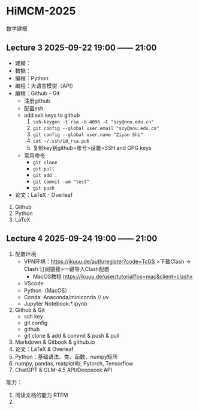 # HiMCM-2025

数学建模

## Lecture 3 2025-09-22 19:00 —— 21:00

- 建模：
- 数据：
- 编程：Python
- 编程：大语言模型（API）
- 编程：Github - Git
	- 注册github
	- 配置ssh
	- add ssh keys to github
		1. `ssh-keygen -t rsa -b 4096 -C "szy@nnu.edu.cn"`
		2. `git config --global user.email "szy@nnu.edu.cn"` 
		3. `git config --global user.name "Ziyan Shi"`
		4. `cat ~/.ssh/id_rsa.pub`
  		5. 复制key到github>账号>设置>SSH and GPG keys
	- 常用命令
		- `git clone`
		- `git pull`
		- `git add .` 
		- `git commit -am "test"` 
		- `git push` 
- 论文：LaTeX - Overleaf

1. Github
1. Python
1. LaTeX

## Lecture 4 2025-09-24 19:00 —— 21:00
1. 配置环境
    - VPN环境：https://ikuuu.de/auth/register?code=TcGS >下载Clash -> Clash 订阅链接>一键导入Clash配置
        - MacOS教程 https://ikuuu.de/user/tutorial?os=mac&client=clashx
    - VScode
    - Python（MacOS）
    - Conda: Anaconda/miniconda // uv
    - Jupyter Notebook:*.ipynb 
2. Github & Git
    - ssh key
    - git config
    - github
    - git clone & add & commit & push & pull
3. Markdown & Gitbook & github.io
4. 论文：LaTeX & Overleaf
5. Python：基础语法、类、函数、numpy矩阵
6. numpy, pandas, matplotlib, Pytorch, Tensorflow
7. ChatGPT & GLM-4.5 API/Deepseek API


能力：
1. 阅读文档的能力 RTFM
2. 
